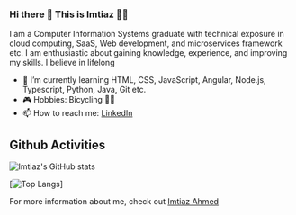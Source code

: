 ### Hi there 👋 This is Imtiaz 👨‍💻

<!--
**ImtiazVision/imtiazvision** is a ✨ _special_ ✨ repository because its `README.md` (this file) appears on your GitHub profile.

Here are some ideas to get you started:

- 🔭 I’m currently working on ...
- 🌱 I’m currently learning ...
- 👯 I’m looking to collaborate on ...
- 🤔 I’m looking for help with ...
- 💬 Ask me about ...
- 📫 How to reach me: ...
- 😄 Pronouns: ...
- ⚡ Fun fact: ...
-->
I am a Computer Information Systems graduate with technical exposure in cloud computing, SaaS, Web development, and
microservices framework etc. I am enthusiastic about gaining knowledge, experience, and improving my skills. I believe in lifelong 
- 🌱 I’m currently learning HTML, CSS, JavaScript, Angular, Node.js, Typescript, Python, Java, Git etc.
- 🎮 Hobbies: Bicycling 🚴‍♂️
- 📫 How to reach me: [LinkedIn](https://www.linkedin.com/in/imtiaz-ahmed247/) 

## Github Activities
![Imtiaz's GitHub stats](https://github-readme-stats.vercel.app/api?username=imtiazvision&count_private=true&show_icons=true&theme=tokyonight)

[![Top Langs](https://github-readme-stats.vercel.app/api/top-langs/?username=imtiazvision)]




For more information about me, check out [Imtiaz Ahmed](https://www.imtiazahmed.website/)

